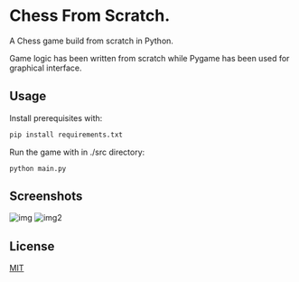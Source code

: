 # Chess From Scratch.

A Chess game build from scratch in Python.

Game logic has been written from scratch while Pygame has been used for graphical interface.

## Usage
Install prerequisites with:
```bash
pip install requirements.txt
```

Run the game with in ./src directory:
```
python main.py
```

## Screenshots
![img](https://i.imgur.com/ApNuc1f.png)
![img2](https://i.imgur.com/knaXtod.png)

## License

[MIT](https://choosealicense.com/licenses/mit/)
